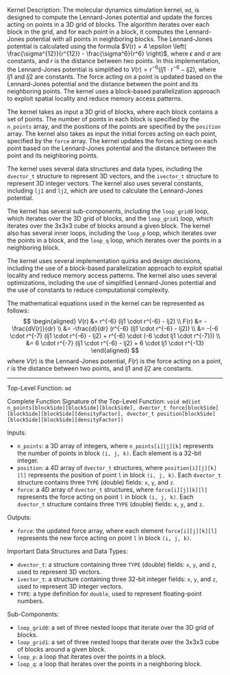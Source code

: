 Kernel Description:
The molecular dynamics simulation kernel, `md`, is designed to compute the Lennard-Jones potential and update the forces acting on points in a 3D grid of blocks. The algorithm iterates over each block in the grid, and for each point in a block, it computes the Lennard-Jones potential with all points in neighboring blocks. The Lennard-Jones potential is calculated using the formula $V(r) = 4 \epsilon \left( \frac{\sigma^{12}}{r^{12}} - \frac{\sigma^6}{r^6} \right)$, where $\epsilon$ and $\sigma$ are constants, and $r$ is the distance between two points. In this implementation, the Lennard-Jones potential is simplified to $V(r) = r^{-6} (lj1 \cdot r^{-6} - lj2)$, where $lj1$ and $lj2$ are constants. The force acting on a point is updated based on the Lennard-Jones potential and the distance between the point and its neighboring points. The kernel uses a block-based parallelization approach to exploit spatial locality and reduce memory access patterns.

The kernel takes as input a 3D grid of blocks, where each block contains a set of points. The number of points in each block is specified by the `n_points` array, and the positions of the points are specified by the `position` array. The kernel also takes as input the initial forces acting on each point, specified by the `force` array. The kernel updates the forces acting on each point based on the Lennard-Jones potential and the distance between the point and its neighboring points.

The kernel uses several data structures and data types, including the `dvector_t` structure to represent 3D vectors, and the `ivector_t` structure to represent 3D integer vectors. The kernel also uses several constants, including `lj1` and `lj2`, which are used to calculate the Lennard-Jones potential.

The kernel has several sub-components, including the `loop_grid0` loop, which iterates over the 3D grid of blocks, and the `loop_grid1` loop, which iterates over the 3x3x3 cube of blocks around a given block. The kernel also has several inner loops, including the `loop_p` loop, which iterates over the points in a block, and the `loop_q` loop, which iterates over the points in a neighboring block.

The kernel uses several implementation quirks and design decisions, including the use of a block-based parallelization approach to exploit spatial locality and reduce memory access patterns. The kernel also uses several optimizations, including the use of simplified Lennard-Jones potential and the use of constants to reduce computational complexity.

The mathematical equations used in the kernel can be represented as follows:
$$
\begin{aligned}
V(r) &= r^{-6} (lj1 \cdot r^{-6} - lj2) \\
F(r) &= -\frac{dV(r)}{dr} \\
&= -\frac{d}{dr} (r^{-6} (lj1 \cdot r^{-6} - lj2)) \\
&= -(-6 \cdot r^{-7} (lj1 \cdot r^{-6} - lj2) + r^{-6} \cdot (-6 \cdot lj1 \cdot r^{-7})) \\
&= 6 \cdot r^{-7} (lj1 \cdot r^{-6} - lj2) + 6 \cdot lj1 \cdot r^{-13}
\end{aligned}
$$
where $V(r)$ is the Lennard-Jones potential, $F(r)$ is the force acting on a point, $r$ is the distance between two points, and $lj1$ and $lj2$ are constants.

---

Top-Level Function: `md`

Complete Function Signature of the Top-Level Function:
`void md(int n_points[blockSide][blockSide][blockSide], dvector_t force[blockSide][blockSide][blockSide][densityFactor], dvector_t position[blockSide][blockSide][blockSide][densityFactor])`

Inputs:
- `n_points`: a 3D array of integers, where `n_points[i][j][k]` represents the number of points in block `(i, j, k)`. Each element is a 32-bit integer.
- `position`: a 4D array of `dvector_t` structures, where `position[i][j][k][l]` represents the position of point `l` in block `(i, j, k)`. Each `dvector_t` structure contains three `TYPE` (double) fields: `x`, `y`, and `z`.
- `force`: a 4D array of `dvector_t` structures, where `force[i][j][k][l]` represents the force acting on point `l` in block `(i, j, k)`. Each `dvector_t` structure contains three `TYPE` (double) fields: `x`, `y`, and `z`.

Outputs:
- `force`: the updated force array, where each element `force[i][j][k][l]` represents the new force acting on point `l` in block `(i, j, k)`.

Important Data Structures and Data Types:
- `dvector_t`: a structure containing three `TYPE` (double) fields: `x`, `y`, and `z`, used to represent 3D vectors.
- `ivector_t`: a structure containing three 32-bit integer fields: `x`, `y`, and `z`, used to represent 3D integer vectors.
- `TYPE`: a type definition for `double`, used to represent floating-point numbers.

Sub-Components:
- `loop_grid0`: a set of three nested loops that iterate over the 3D grid of blocks.
- `loop_grid1`: a set of three nested loops that iterate over the 3x3x3 cube of blocks around a given block.
- `loop_p`: a loop that iterates over the points in a block.
- `loop_q`: a loop that iterates over the points in a neighboring block.
